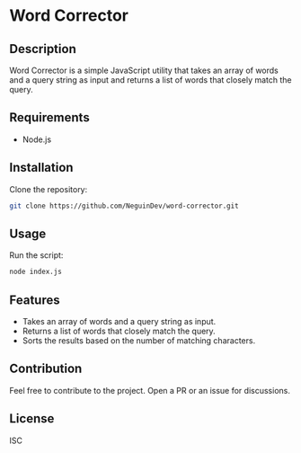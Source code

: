 # Word Corrector

## Description

Word Corrector is a simple JavaScript utility that takes an array of words and a query string as input and returns a list of words that closely match the query.

## Requirements

- Node.js

## Installation

Clone the repository:

```bash
git clone https://github.com/NeguinDev/word-corrector.git
```

## Usage

Run the script:

```bash
node index.js
```

## Features

- Takes an array of words and a query string as input.
- Returns a list of words that closely match the query.
- Sorts the results based on the number of matching characters.

## Contribution

Feel free to contribute to the project. Open a PR or an issue for discussions.

## License

ISC

